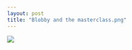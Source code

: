 ```yaml
---
layout: post
title: "Blobby and the masterclass.png"
---
```

<img id="img" src=" {{ site.baseurl}}/images/6-07-24-20-Blobby-and-the-masterclass.png"/>